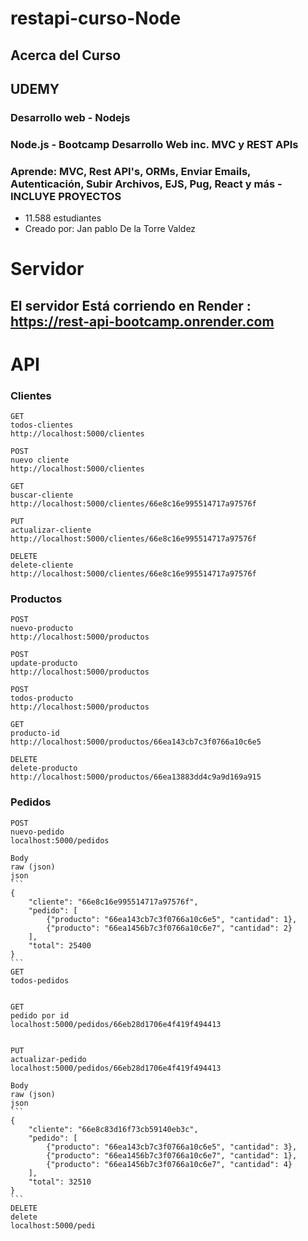 # restapi-curso-Node

   ## Acerca del Curso
   ## UDEMY
   ### Desarrollo web - Nodejs
   ### Node.js - Bootcamp Desarrollo Web inc. MVC y REST APIs
   ### Aprende: MVC, Rest API's, ORMs, Enviar Emails, Autenticación, Subir Archivos, EJS, Pug, React y más - INCLUYE PROYECTOS
   - 11.588 estudiantes
   - Creado por: Jan pablo De la Torre Valdez 

# Servidor
 
  ## El servidor  Está corriendo en Render : https://rest-api-bootcamp.onrender.com

# API

   ### Clientes

    GET
    todos-clientes
    http://localhost:5000/clientes

    POST
    nuevo cliente
    http://localhost:5000/clientes

    GET
    buscar-cliente
    http://localhost:5000/clientes/66e8c16e995514717a97576f

    PUT
    actualizar-cliente
    http://localhost:5000/clientes/66e8c16e995514717a97576f

    DELETE
    delete-cliente
    http://localhost:5000/clientes/66e8c16e995514717a97576f

   ### Productos

    POST
    nuevo-producto
    http://localhost:5000/productos

    POST
    update-producto
    http://localhost:5000/productos

    POST
    todos-producto
    http://localhost:5000/productos

    GET
    producto-id
    http://localhost:5000/productos/66ea143cb7c3f0766a10c6e5

    DELETE
    delete-producto
    http://localhost:5000/productos/66ea13883dd4c9a9d169a915

   ### Pedidos

    POST
    nuevo-pedido
    localhost:5000/pedidos

    Body
    raw (json)
    json
    ```
    {
        "cliente": "66e8c16e995514717a97576f",
        "pedido": [
            {"producto": "66ea143cb7c3f0766a10c6e5", "cantidad": 1},
            {"producto": "66ea1456b7c3f0766a10c6e7", "cantidad": 2}
        ],
        "total": 25400
    }
    ```
    GET
    todos-pedidos


    GET
    pedido por id
    localhost:5000/pedidos/66eb28d1706e4f419f494413


    PUT
    actualizar-pedido
    localhost:5000/pedidos/66eb28d1706e4f419f494413

    Body
    raw (json)
    json
    ```
    {
        "cliente": "66e8c83d16f73cb59140eb3c",
        "pedido": [
            {"producto": "66ea143cb7c3f0766a10c6e5", "cantidad": 3},
            {"producto": "66ea1456b7c3f0766a10c6e7", "cantidad": 1},
            {"producto": "66ea1456b7c3f0766a10c6e7", "cantidad": 4}
        ],
        "total": 32510
    }
    ```
    DELETE
    delete
    localhost:5000/pedi